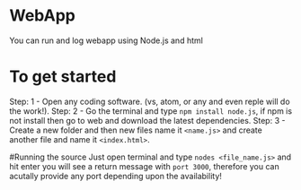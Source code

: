 # WebApp
You can run and log webapp using Node.js and html



# To get started 
Step: 1 - Open any coding software. (vs, atom, or any and even reple will do the work!).
Step: 2 - Go the terminal and type `npm install node.js`, if npm is not install then go to web and download the latest dependencies.
Step: 3 - Create a new folder and then new files name it `<name.js>` and create another file and name it `<index.html>`.

#Running the source
Just open terminal and type `nodes <file_name.js>` and hit enter you will see a return message with `port 3000`, therefore you can acutally provide any port depending upon the availability!
